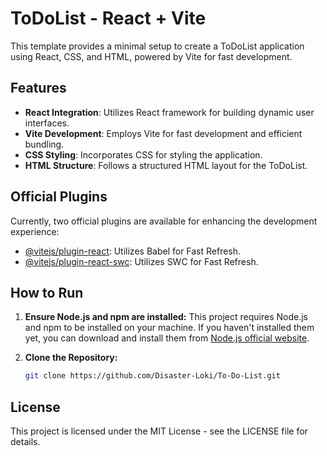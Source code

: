 # ToDoList - React + Vite

This template provides a minimal setup to create a ToDoList application using React, CSS, and HTML, powered by Vite for fast development.

## Features

- **React Integration**: Utilizes React framework for building dynamic user interfaces.
- **Vite Development**: Employs Vite for fast development and efficient bundling.
- **CSS Styling**: Incorporates CSS for styling the application.
- **HTML Structure**: Follows a structured HTML layout for the ToDoList.

## Official Plugins

Currently, two official plugins are available for enhancing the development experience:

- [@vitejs/plugin-react](https://github.com/vitejs/vite-plugin-react/blob/main/packages/plugin-react/README.md): Utilizes Babel for Fast Refresh.
- [@vitejs/plugin-react-swc](https://github.com/vitejs/vite-plugin-react-swc): Utilizes SWC for Fast Refresh.

## How to Run

1. **Ensure Node.js and npm are installed:**
   This project requires Node.js and npm to be installed on your machine. If you haven't installed them yet, you can download and install them from [Node.js official website](https://nodejs.org/).

2. **Clone the Repository:**
   ```bash
   git clone https://github.com/Disaster-Loki/To-Do-List.git

## License
This project is licensed under the MIT License - see the LICENSE file for details.


